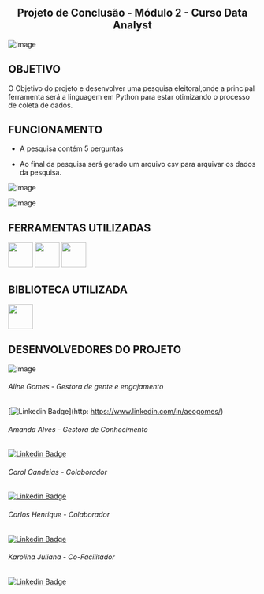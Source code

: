 ## <center>Projeto de Conclusão -  Módulo 2 - Curso Data Analyst</center>


![image](https://user-images.githubusercontent.com/106848389/180666234-915735fb-ebe4-4d95-80d0-470a129a5fab.png)


## OBJETIVO 

O Objetivo do projeto e desenvolver uma pesquisa eleitoral,onde a principal ferramenta será a linguagem em Python para estar otimizando o processo de coleta de dados.


## FUNCIONAMENTO

* A pesquisa contém 5 perguntas 

*  Ao final da pesquisa será gerado um arquivo csv para arquivar os dados da pesquisa.


![image](https://cdn.discordapp.com/attachments/998027176605646848/1001698133417406524/Screenshot_2.png)

![image](https://cdn.discordapp.com/attachments/998027176605646848/1001698133849415782/Screenshot_3.png)


## FERRAMENTAS UTILIZADAS

<img src="https://user-images.githubusercontent.com/40433498/174687677-f42a2f52-1b0f-4f8d-ba9d-316e6d019c5f.png" width="50" height="50" /> <img src="https://user-images.githubusercontent.com/40433498/174687676-5d40a2fe-4b62-4fa1-a1fe-20737a1878f8.png" width="50" height="50" /> <img src="https://user-images.githubusercontent.com/40433498/174687678-7ea56222-a00e-4886-a63d-d4214221f8ca.jpg" width="50" height="50" />

## BIBLIOTECA UTILIZADA 

<img src="https://me315-unicamp.github.io/aulas/imgs_aula11/pandas.png" width="50" height="50" />


## DESENVOLVEDORES DO PROJETO 

![image](https://media.discordapp.net/attachments/998027176605646848/1001698496065314836/Screenshot_4.png?width=1194&height=671)

###### Aline Gomes - Gestora de gente e engajamento 

[![Linkedin Badge](https://img.shields.io/badge/-LinkedIn-blue?style=flat-square&logo=Linkedin&logoColor=white&link=https://www.linkedin.com/in/aeogomes/)](http: https://www.linkedin.com/in/aeogomes/)

###### Amanda Alves - Gestora de Conhecimento 

[![Linkedin Badge](https://img.shields.io/badge/-LinkedIn-blue?style=flat-square&logo=Linkedin&logoColor=white&link=https:https://www.linkedin.com/in/amandaalvesres/)](https://www.linkedin.com/in/amandaalvesres/)


###### Carol Candeias - Colaborador 

[![Linkedin Badge](https://img.shields.io/badge/-LinkedIn-blue?style=flat-square&logo=Linkedin&logoColor=white&link=https://www.linkedin.com/in/ana-carolina-candeias-ba328216a/)](https://https://www.linkedin.com/in/ana-carolina-candeias-ba328216a/)

###### Carlos Henrique - Colaborador 

[![Linkedin Badge](https://img.shields.io/badge/-LinkedIn-blue?style=flat-square&logo=Linkedin&logoColor=white&link=https://www.linkedin.com/in/carlos-augustin/)](https://www.linkedin.com/in/carlos-augustin/)

###### Karolina Juliana - Co-Facilitador 

[![Linkedin Badge](https://img.shields.io/badge/-LinkedIn-blue?style=flat-square&logo=Linkedin&logoColor=white&link=https:https://www.linkedin.com/in/kjcsilva/)](http:https://www.linkedin.com/in/kjcsilva/)
















          




